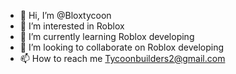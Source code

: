- 👋 Hi, I’m @Bloxtycoon
- 👀 I’m interested in Roblox
- 🌱 I’m currently learning Roblox developing
- 💞️ I’m looking to collaborate on Roblox developing
- 📫 How to reach me Tycoonbuilders2@gmail.com

<!---
Bloxtycoon/Bloxtycoon is a ✨ special ✨ repository because its `README.md` (this file) appears on your GitHub profile.
You can click the Preview link to take a look at your changes.
--->
